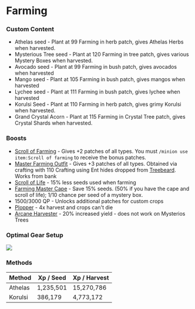 # Farming

### Custom Content

* Athelas seed - Plant at 99 Farming in herb patch, gives Athelas Herbs when harvested.
* Mysterious Tree seed - Plant at 120 Farming in tree patch, gives various Mystery Boxes when harvested.
* Avocado seed - Plant at 99 Farming in bush patch, gives avocados when harvested
* Mango seed - Plant at 105 Farming in bush patch, gives mangos when harvested
* Lychee seed - Plant at 111 Farming in bush patch, gives lychee when harvested
* Korulsi Seed - Plant at 110 Farming in herb patch, gives grimy Korulsi when harvested.
* Grand Crystal Acorn - Plant at 115 Farming in Crystal Tree patch, gives Crystal Shards when harvested.

### Boosts

* [Scroll of Farming](dungeoneering-training/dg-rewards.md#buyable-boosts-utility) - Gives +2 patches of all types. You must `/minion use item:Scroll of farming` to receive the bonus patches.
* [Master Farming Outfit](../custom-items/equippables.md#master-farmer-outfit) - Gives +3 patches of all types. Obtained via crafting with 110 Crafting using Ent hides dropped from [Treebeard](../bosses/demi-bosses/treebeard.md). Works from bank
* [Scroll of Life](dungeoneering-training/dg-rewards.md#buyable-boosts-utility) - 15% less seeds used when farming
* [Farming Master Cape](../custom-items/equippables.md#master-capes) - Save 15% seeds. (50% if you have the cape and scroll of life); 1/10 chance per seed of a mystery box.
* 1500/3000 QP - Unlocks additional patches for custom crops
* [Plopper](../custom-items/pets.md#miscellaneous-pets) - 4x harvest and crops can't die
* [Arcane Harvester](invention.md#inventions) - 20% increased yield - does not work on Mysterios Trees

### Optimal Gear Setup

![](<../.gitbook/assets/image (15).png>)

### Methods

| Method  | Xp / Seed | Xp / Harvest |
| ------- | --------- | ------------ |
| Athelas | 1,235,501 | 15,270,786   |
| Korulsi | 386,179   | 4,773,172    |

